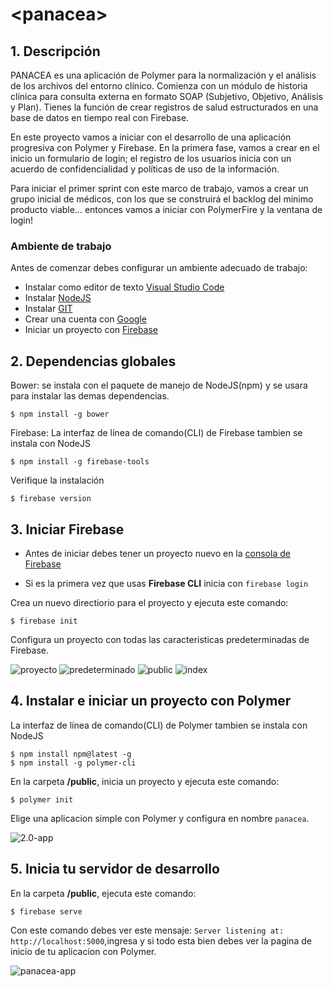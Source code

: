 # \<panacea\>

## 1. Descripción

PANACEA es una aplicación de Polymer para la normalización y el análisis de los archivos del entorno clínico. Comienza con un módulo de historia clínica para consulta externa en formato SOAP (Subjetivo, Objetivo, Análisis y Plan). Tienes la función de crear registros de salud estructurados en una base de datos en tiempo real con Firebase.

En  este proyecto vamos a iniciar con el desarrollo de una aplicación progresiva con Polymer y Firebase. En la primera fase, vamos a crear en el inicio un formulario de login; el registro de los usuarios inicia con un acuerdo de confidencialidad y políticas de uso de la información.

Para iniciar el primer sprint con este marco de trabajo, vamos a crear un grupo inicial de médicos, con los que se construirá el backlog del mínimo producto viable… entonces vamos a iniciar con PolymerFire y la ventana de login! 

### Ambiente de trabajo

Antes de comenzar debes configurar un ambiente adecuado de trabajo:
- Instalar como editor de texto [Visual Studio Code](https://code.visualstudio.com/)
- Instalar [NodeJS](https://nodejs.org)
- Instalar [GIT](https://git-scm.com/)
- Crear una cuenta con [Google](https://accounts.google.com/SignUp)
- Iniciar un proyecto con [Firebase](https://console.firebase.google.com/u/0/)

## 2. Dependencias globales

Bower: se instala con el paquete de manejo de NodeJS(npm) y se usara para instalar las demas dependencias.

```linux & windows
$ npm install -g bower
```

Firebase: La interfaz de línea de comando(CLI) de Firebase tambien se instala con NodeJS 

```linux & windows
$ npm install -g firebase-tools
```
Verifique la instalación 

```linux & windows
$ firebase version
```
## 3. Iniciar Firebase

* Antes de iniciar debes tener un proyecto nuevo en la [consola de Firebase](https://console.firebase.google.com/u/0/)

* Si es la primera vez que usas **Firebase CLI** inicia con ```firebase login```

Crea un nuevo directiorio para el proyecto y ejecuta este comando:

```linux & windows
$ firebase init
```
Configura un proyecto con todas las caracteristicas predeterminadas de Firebase.

![proyecto](https://codelabs.developers.google.com/codelabs/polymer-firebase-pwa/img/4df91a8c0dccb5df.png)
![predeterminado](https://codelabs.developers.google.com/codelabs/polymer-firebase-pwa/img/de96d09e825c34a7.png)
![public](https://codelabs.developers.google.com/codelabs/polymer-firebase-pwa/img/de96d09e825c34a7.png)
![index](https://codelabs.developers.google.com/codelabs/polymer-firebase-pwa/img/1b05f1e094502330.png)

## 4. Instalar e iniciar un proyecto con Polymer

La interfaz de línea de comando(CLI) de Polymer tambien se instala con NodeJS

```linux & windows
$ npm install npm@latest -g
$ npm install -g polymer-cli
```

En la carpeta **/public**, inicia un proyecto y ejecuta este comando:

```linux & windows
$ polymer init
```
Elige una aplicacion simple con Polymer y configura en nombre ```panacea```.

![2.0-app](https://storage.googleapis.com/panacea-app/polymer2app.png)

## 5. Inicia tu servidor de desarrollo

En la carpeta **/public**, ejecuta este comando:

```linux & windows
$ firebase serve
```
Con este comando debes ver este mensaje: ```Server listening at: http://localhost:5000```,ingresa y si todo esta bien debes ver la pagina de inicio de tu aplicacion con Polymer. 

![panacea-app](https://storage.googleapis.com/panacea-app/panacea-app.png)

<!-- 
Instalaciones con Bower

```linux & windows
$ bower install polymerfire
```
```linux & windows
$ bower install PolymerElements/platinum-sw --save
```
 -->
